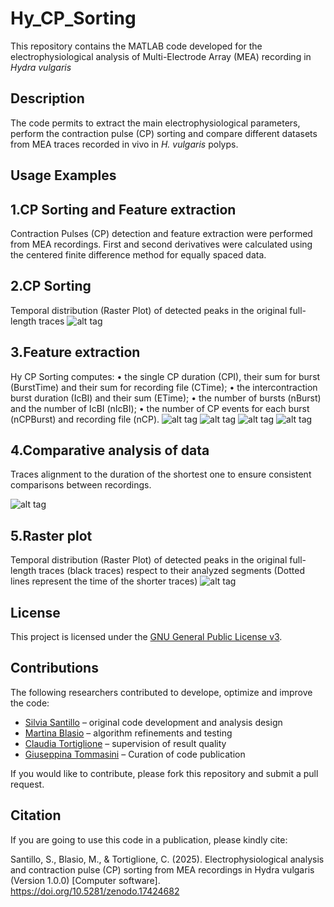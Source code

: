 # Hy_CP_Sorting
This repository contains the MATLAB code developed for the  electrophysiological analysis of Multi-Electrode Array (MEA) recording in *Hydra vulgaris* 

## Description
The code permits to extract the main electrophysiological parameters, perform the contraction pulse (CP) sorting and compare different datasets from MEA traces recorded in vivo in *H. vulgaris* polyps. 

## Usage Examples
## 1.CP Sorting and Feature extraction 

Contraction Pulses (CP) detection and feature extraction were performed from MEA recordings. First and second derivatives were calculated using the centered finite difference method for equally spaced data.
<!--![alt tag](images/HY_Rec.png)-->

## 2.CP Sorting 

Temporal distribution (Raster Plot) of detected peaks in the original full-length traces 
![alt tag](images/RasterPlot_1.png)

## 3.Feature extraction 

Hy CP Sorting computes:
• the single CP duration (CPI), their sum for burst (BurstTime) and their sum
for recording file (CTime);
• the intercontraction burst duration (IcBI) and their sum (ETime);
• the number of bursts (nBurst) and the number of IcBI (nIcBI);
• the number of CP events for each burst (nCPBurst) and recording file (nCP).
![alt tag](images/CPI.png)
![alt tag](images/IcBI.png)
![alt tag](images/Sum_CPburst.png)
![alt tag](images/N_CPburst.png)

## 4.Comparative analysis of data

Traces alignment to the duration of the shortest one to ensure consistent comparisons between recordings.

![alt tag](images/Overlap.png)

## 5.Raster plot

Temporal distribution (Raster Plot) of detected peaks in the original full-length traces (black traces) respect to their analyzed segments (Dotted lines represent the time of the shorter traces)
![alt tag](images/RasterPlot_2.png)

## License

This project is licensed under the [GNU General Public License v3](https://www.gnu.org/licenses/gpl-3.0.html).

## Contributions

The following researchers contributed to develope, optimize and improve the code:

- [Silvia Santillo](https://orcid.org/0000-0002-4076-0173) – original code development and analysis design  
- [Martina Blasio](https://orcid.org/0000-0001-7548-5565) – algorithm refinements and testing
- [Claudia Tortiglione](https://orcid.org/0000-0003-1447-7611) – supervision of result quality
- [Giuseppina Tommasini](https://orcid.org/0000-0001-6604-0097) – Curation of code publication    

If you would like to contribute, please fork this repository and submit a pull request.

## Citation

If you are going to use this code in a publication, please kindly cite:

Santillo, S., Blasio, M., & Tortiglione, C. (2025). Electrophysiological analysis and contraction pulse (CP) sorting from MEA recordings in Hydra vulgaris (Version 1.0.0) [Computer software]. https://doi.org/10.5281/zenodo.17424682

